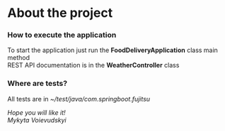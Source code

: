 # About the project
### How to execute the application
To start the application just run the **FoodDeliveryApplication** class main method<br>
REST API documentation is in the **WeatherController** class

### Where are tests?
All tests are in _~/test/java/com.springboot.fujitsu_

_Hope you will like it!_<br>
_Mykyta Voievudskyi_
